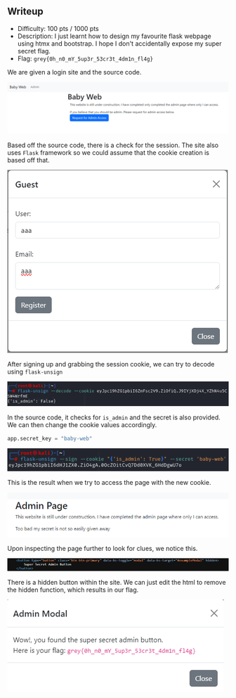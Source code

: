 ## Writeup

- Difficulty: 100 pts / 1000 pts
- Description: I just learnt how to design my favourite flask webpage using htmx and bootstrap. I hope I don't accidentally expose my super secret flag.
- Flag: `grey{0h_n0_mY_5up3r_53cr3t_4dm1n_fl4g}`

We are given a login site and the source code.

![](./images/img1.png)

Based off the source code, there is a check for the session.
The site also uses `Flask` framework so we could assume that the cookie creation is based off that.

![](./images/img2.png)

After signing up and grabbing the session cookie, we can try to decode using `flask-unsign`

![](./images/img3.png)

In the source code, it checks for `is_admin` and the secret is also provided. We can then change the cookie values accordingly.

```python
app.secret_key = "baby-web"
```

![](./images/img4.png)

This is the result when we try to access the page with the new cookie.

![](./images/img5.png)

Upon inspecting the page further to look for clues, we notice this.

![](./images/img6.png)

There is a hidden button within the site.
We can just edit the html to remove the hidden function, which results in our flag.

![](./images/img7.png)